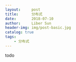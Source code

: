 ```yaml
---
layout:     post
title:      分布式
date:       2018-07-10
author:     Liber Sun
header-img: img/post-basic.jpg
catalog: true
tags:
    - 分布式
---
```


todo
